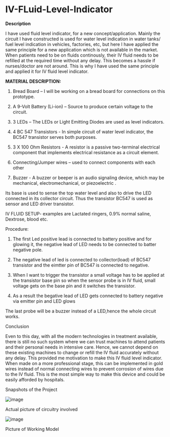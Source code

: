 # IV-FLuid-Level-Indicator

**Description**


I have used fluid level indicator, for a new concept/application. Mainly the circuit I have constructed is used for water level indication in water tanks/ fuel level indication in vehicles, factories, etc, but here I have applied the same principle for a new application which is not available in the market. When patients need to be on fluids continously, their IV fluid needs to be refilled at the required time without any delay. This becomes a hassle if nurses/doctor are not around. This is why I have used the same principle and applied it for IV fluid level indicator.

**MATERIAL DESCRIPTION:**


1. Bread Board – I will be working on a bread board for connections on this prototype. 

2. A 9-Volt Battery (Li-ion) – Source to produce certain voltage to the circuit. 

3. 3 LEDs – The LEDs or Light Emitting Diodes are used as level indicators. 

4. 4 BC 547 Transistors - In simple circuit of water level indicator, the BC547 transistor serves both purposes. 

5. 3 X 100 Ohm Resistors - A resistor is a passive two-terminal electrical component that implements electrical resistance as a circuit element. 

6. Connecting/Jumper wires – used to connect components with each other 
 
7. Buzzer - A buzzer or beeper is an audio signaling device, which may be mechanical, electromechanical, or piezoelectric . 


Its base is used to sense the top water level and also to drive the   LED connected in its collector circuit. Thus the transistor BC547 is used as sensor and LED driver transistor. 


IV FLUID SETUP- examples are Lactated ringers, 0.9% normal saline, Dextrose, blood etc.

Procedure:

1. The first Led positive lead is connected to battery positive and for glowing it, the negative lead of LED needs to be connected to batter negative pole.

2. The negative lead of led is connected to collector(load) of BC547 transistor and the eimtter pin of BC547 is connected to negative.

3. When I want to trigger the transistor a small voltage has to be applied at the transistor base pin so when the sensor probe is in IV fluid, small voltage gets on the base pin and it switches the transistor.

4. As a result the begative lead of LED gets connected to battery negative via emitter pin and LED glows 

The last probe will be a buzzer instead of a LED,hence the whole circuit works.


Conclusion 

Even to this day, with all the modern technologies in treatment available, there is still no such system where we can trust machines to attend patients and their personal needs in intensive care. Hence, we cannot depend on these existing machines to change or refill the IV fluid accurately without any delay. This provided me motivation to make this IV fluid level indicator. 
When made on a more professional stage, this can be implemented in gold wires instead of normal connecting wires to prevent corrosion of wires due to the IV fluid. This is the most simple way to make this device and could be easily afforded by hospitals.

Snapshots of the Project

![image](https://user-images.githubusercontent.com/87383888/125496399-7f51f669-4459-4cb1-af75-8209c9290bd5.png)

Actual picture of circuitry involved

![image](https://user-images.githubusercontent.com/87383888/125496507-75918e8e-13eb-442f-b543-195d00f8ec83.png)

Picture of Working Model
